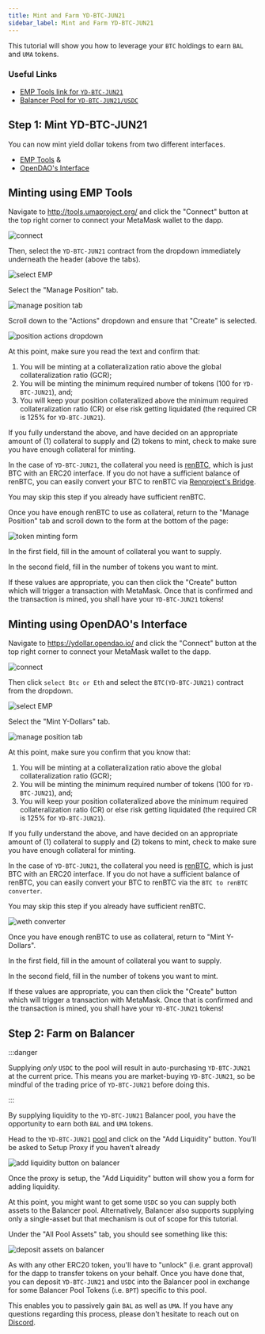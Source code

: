```yaml
---
title: Mint and Farm YD-BTC-JUN21
sidebar_label: Mint and Farm YD-BTC-JUN21
---
```


This tutorial will show you how to leverage your `BTC` holdings to earn `BAL` and 
`UMA` tokens.

### Useful Links

- [EMP Tools link for `YD-BTC-JUN21`](https://tools.umaproject.org/?address=0xd9af2d7E4cF86aAfBCf688a47Bd6b95Da9F7c838)
- [Balancer Pool for `YD-BTC-JUN21/USDC`](https://pools.balancer.exchange/#/pool/0x29fcd0d34477f4cac604a525cb5cf1065fe14502/
)


## Step 1: Mint YD-BTC-JUN21

You can now mint yield dollar tokens from two different interfaces.  

- [EMP Tools](http://tools.umaproject.org/) &
- [OpenDAO's Interface](https://ydollar.opendao.io/)

## Minting using EMP Tools 

Navigate to http://tools.umaproject.org/ and click the "Connect" button at the
top right corner to connect your MetaMask wallet to the dapp.

![connect](/docs/users/emp_connect.png)

Then, select the `YD-BTC-JUN21` contract from the dropdown immediately underneath the
header (above the tabs).

![select EMP](/docs/users/ydbtc_emp-select.png)

Select the "Manage Position" tab.

![manage position tab](/docs/users/ydbtc_emp-manageposition.png)

Scroll down to the "Actions" dropdown and ensure that "Create" is selected.

![position actions dropdown](/docs/users/emp_actions.png)

At this point, make sure you read the text and confirm that:

1. You will be minting at a collateralization ratio above the global
   collateralization ratio (GCR);
2. You will be minting the minimum required number of tokens (100 for `YD-BTC-JUN21`),
   and;
3. You will keep your position collateralized above the minimum required
   collateralization ratio (CR) or else risk getting liquidated (the required CR
   is 125% for `YD-BTC-JUN21`).

If you fully understand the above, and have decided on an appropriate amount of
(1) collateral to supply and (2) tokens to mint, check to make sure you have
enough collateral for minting.

In the case of `YD-BTC-JUN21`, the collateral you need is [renBTC](https://renproject.io/),
which is just BTC with an ERC20 interface. If you do not have a sufficient
balance of renBTC, you can easily convert your BTC to renBTC via [Renproject's Bridge](https://bridge.renproject.io/).

You may skip this step if you already have sufficient renBTC.

Once you have enough renBTC to use as collateral, return to the "Manage Position"
tab and scroll down to the form at the bottom of the page:

![token minting form](/docs/users/ydbtc_emp-form.png)

In the first field, fill in the amount of collateral you want to supply.

In the second field, fill in the number of tokens you want to mint.

If these values are appropriate, you can then click the "Create" button which
will trigger a transaction with MetaMask. Once that is confirmed and the
transaction is mined, you shall have your `YD-BTC-JUN21` tokens!

## Minting using OpenDAO's Interface 

Navigate to https://ydollar.opendao.io/ and click the "Connect" button at the
top right corner to connect your MetaMask wallet to the dapp.

![connect](/docs/users/ydeth_opendao-connect.png)

Then click `select Btc or Eth` and select the `BTC(YD-BTC-JUN21)` contract from the dropdown.

![select EMP](/docs/users/ydbtc_opendao-select.png)

Select the "Mint Y-Dollars" tab.

![manage position tab](/docs/users/ydbtc_opendao-createmint.png)

At this point, make sure you confirm that you know that:

1. You will be minting at a collateralization ratio above the global
   collateralization ratio (GCR);
2. You will be minting the minimum required number of tokens (100 for `YD-BTC-JUN21`),
   and;
3. You will keep your position collateralized above the minimum required
   collateralization ratio (CR) or else risk getting liquidated (the required CR
   is 125% for `YD-BTC-JUN21`).

If you fully understand the above, and have decided on an appropriate amount of
(1) collateral to supply and (2) tokens to mint, check to make sure you have
enough collateral for minting.

In the case of `YD-BTC-JUN21`, the collateral you need is [renBTC](https://renproject.io/),
which is just BTC with an ERC20 interface. If you do not have a sufficient
balance of renBTC, you can easily convert your BTC to renBTC via the `BTC to renBTC converter`.

You may skip this step if you already have sufficient renBTC.

![weth converter](/docs/users/ydbtc_opendao-renbtc.png)

Once you have enough renBTC to use as collateral, return to "Mint Y-Dollars".

In the first field, fill in the amount of collateral you want to supply.

In the second field, fill in the number of tokens you want to mint.

If these values are appropriate, you can then click the "Create" button which
will trigger a transaction with MetaMask. Once that is confirmed and the
transaction is mined, you shall have your `YD-BTC-JUN21` tokens!

## Step 2: Farm on Balancer

:::danger

Supplying _only_ `USDC` to the pool will result in auto-purchasing `YD-BTC-JUN21` at the current price. This means you are market-buying `YD-BTC-JUN21`, so be mindful of the trading price of `YD-BTC-JUN21` before doing this.

:::

By supplying liquidity to the `YD-BTC-JUN21` Balancer pool, you have the
opportunity to earn both `BAL` and `UMA` tokens. 

Head to the `YD-BTC-JUN21`
[pool](https://pools.balancer.exchange/#/pool/0x29fcd0d34477f4cac604a525cb5cf1065fe14502/
)
and click on the "Add Liquidity" button. You’ll be asked to Setup Proxy if you
haven’t already

![add liquidity button on balancer](/docs/users/ydeth_bal-addliquidity.png)

Once the proxy is setup, the "Add Liquidity" button will show you a form for
adding liquidity.

At this point, you might want to get some `USDC` so you can supply both assets
to the Balancer pool. Alternatively, Balancer also supports supplying only a
single-asset but that mechanism is out of scope for this tutorial.

Under the "All Pool Assets" tab, you should see something like this:

![deposit assets on balancer](/docs/users/ydbtc_bal-deposit.png)

As with any other ERC20 token, you'll have to "unlock" (i.e. grant approval) for
the dapp to transfer tokens on your behalf. Once you have done that, you can
deposit `YD-BTC-JUN21` and `USDC` into the Balancer pool in exchange for some Balancer
Pool Tokens (i.e. `BPT`) specific to this pool.

This enables you to passively gain `BAL` as well as `UMA`. If you have any questions regarding
this process, please don't hesitate to reach out on
[Discord](https://discord.umaproject.org/).
